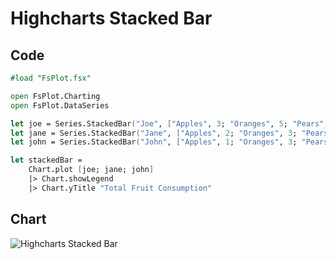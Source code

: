 Highcharts Stacked Bar
======================

Code
----

```fsharp
#load "FsPlot.fsx"

open FsPlot.Charting
open FsPlot.DataSeries

let joe = Series.StackedBar("Joe", ["Apples", 3; "Oranges", 5; "Pears", 2; "Bananas", 2])
let jane = Series.StackedBar("Jane", ["Apples", 2; "Oranges", 3; "Pears", 1; "Bananas", 3])
let john = Series.StackedBar("John", ["Apples", 1; "Oranges", 3; "Pears", 4; "Bananas", 4])

let stackedBar =
    Chart.plot [joe; jane; john]
    |> Chart.showLegend
    |> Chart.yTitle "Total Fruit Consumption"
```
Chart
-----

![Highcharts Stacked Bar](https://raw.github.com/TahaHachana/FsPlot/master/screenshots/HighchartsStackedBar.PNG)